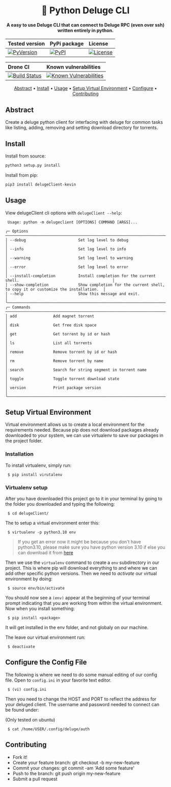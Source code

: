 <h1 align="center">
  🐍 Python Deluge CLI
</h1>

<h4 align="center"> A easy to use Deluge CLI that can connect to Deluge RPC (even over ssh) written entirely in python.</h4>

| Tested version | PyPi package | License |
|:--------|:------|:------|
| [![PyVersion](https://img.shields.io/badge/python-3.10-blue.svg)](https://www.python.org/downloads/release/python-3100/) | [![PyPI](https://img.shields.io/pypi/v/delugeClient_kevin)](https://pypi.org/project/delugeClient_kevin/) |[![License](https://img.shields.io/badge/License-MIT-yellow.svg)](LICENSE)

| Drone CI | Known vulnerabilities |
|:--------|:------|
| [![Build Status](https://drone.schleppe.cloud/api/badges/KevinMidboe/delugeClient/status.svg)](https://drone.schleppe.cloud/KevinMidboe/delugeClient) | [![Known Vulnerabilities](https://snyk.io/test/github/kevinmidboe/delugeClient/badge.svg?targetFile=requirements.txt)](https://snyk.io/test/github/kevinmidboe/delugeClient?targetFile=requirements.txt)

<p align="center">
  <a href="#abstract">Abstract</a> •
  <a href="#install">Install</a> •
  <a href="#usage">Usage</a> •
  <a href="#setup_virtualenv">Setup Virtual Environment</a> •
  <a href="#configure">Configure</a> •
  <a href="#contributing">Contributing</a>
</p>


## <a name="abstract"></a> Abstract
Create a deluge python client for interfacing with deluge for common tasks like listing, adding, removing and setting download directory for torrents. 

## <a name="install"></a> Install
Install from source:
```bash
python3 setup.py install
```

Install from pip:
```bash
pip3 install delugeClient-kevin
```

## <a name="usage"></a> Usage
View delugeClient cli options with `delugeClient --help`:

```
 Usage: python -m delugeclient [OPTIONS] COMMAND [ARGS]...

╭─ Options ───────────────────────────────────────────────────────────────────────────────────────────────────────╮
│ --debug                       Set log level to debug                                                            │
│ --info                        Set log level to info                                                             │
│ --warning                     Set log level to warning                                                          │
│ --error                       Set log level to error                                                            │
│ --install-completion          Install completion for the current shell.                                         │
│ --show-completion             Show completion for the current shell, to copy it or customize the installation.  │
│ --help                        Show this message and exit.                                                       │
╰─────────────────────────────────────────────────────────────────────────────────────────────────────────────────╯
╭─ Commands ──────────────────────────────────────────────────────────────────────────────────────────────────────╮
│ add                Add magnet torrent                                                                           │
│ disk               Get free disk space                                                                          │
│ get                Get torrent by id or hash                                                                    │
│ ls                 List all torrents                                                                            │
│ remove             Remove torrent by id or hash                                                                 │
│ rm                 Remove torrent by name                                                                       │
│ search             Search for string segment in torrent name                                                    │
│ toggle             Toggle torrent download state                                                                │
│ version            Print package version                                                                        │
╰─────────────────────────────────────────────────────────────────────────────────────────────────────────────────╯
```

## <a name="setup_virtualenv"></a> Setup Virtual Environment
Virtual environment allows us to create a local environment for the requirements needed. Because pip does not download packages already downloaded to your system, we can use virtualenv to save our packages in the project folder.


### <a name="installation"></a> Installation
To install virtualenv, simply run:  

```
 $ pip install virutalenv
```


### Virtualenv setup
After you have downloaded this project go to it in your terminal by going to the folder you downloaded and typing the following:


```
 $ cd delugeClient/
```

The to setup a virtual environment enter this:

```
 $ virtualenv -p python3.10 env
```

 > If you get an error now it might be because you don't have python3.10, please make sure you have python version 3.10 if else you can download it from [here](https://www.python.org/downloads/)


Then we use the ```virtualenv``` command to create a ```env``` subdirectory in our project. This is where pip will download everything to and where we can add other specific python versions. Then we need to *activate* our virtual environment by doing:

```
 $ source env/bin/activate
```

You should now see a ```(env)``` appear at the beginning of your terminal prompt indicating that you are working from within the virtual environment. Now when you install something: 

```
 $ pip install <package>
```

It will get installed in the env folder, and not globaly on our machine. 

The leave our virtual environment run: 

```
 $ deactivate
```


## <a name="configure"></a> Configure the Config File

The following is where we need to do some manual editing of our config file. Open to ```config.ini``` in your favorite text editor. 

``` 
 $ (vi) config.ini
```

Then you need to change the HOST and PORT to reflect the address for your deluged client. The username and password needed to connect can be found under:  

(Only tested on ubuntu)
```
 $ cat /home/USER/.config/deluge/auth
```

## <a name="contributing"></a> Contributing
- Fork it!
- Create your feature branch: git checkout -b my-new-feature
- Commit your changes: git commit -am 'Add some feature'
- Push to the branch: git push origin my-new-feature
- Submit a pull request
